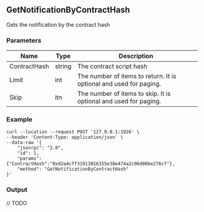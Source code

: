 ## GetNotificationByContractHash

Gets the notification by the contract hash

### Parameters

| Name         | Type   | Description       |
| ---------------- | -------------- | ------- |
| ContractHash    | string | The contract script hash |
| Limit     | int      | The number of items to return. It is optional and used for paging. |
| Skip |itn |The number of items to skip. It is optional and used for paging. |

### Example
```shell
curl --location --request POST '127.0.0.1:1926' \
--header 'Content-Type: application/json' \
--data-raw '{
    "jsonrpc": "2.0",
    "id": 1,
    "params": {"ContractHash":"0xd2a4cff31913016155e38e474a2c06d08be276cf"},
    "method": "GetNotificationByContractHash"
}'
```

### Output

// TODO
